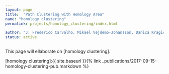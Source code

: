 ```yaml
---
layout: page
title:  "Path Clustering with Homology Area"
name: "homology_clustering"
permalink: projects/homology_clustering/index.html

author: "J. Frederico Carvalho, Mikael Vejdemo-Johansson, Danica Kragic, Florian T. Pokorny"
status: active
---
```


This page will ellaborate on [homology clustering].

[homology clustering]:{{ site.baseurl }}{% link _publications/2017-09-15-homology-clustering-pub.markdown %}

